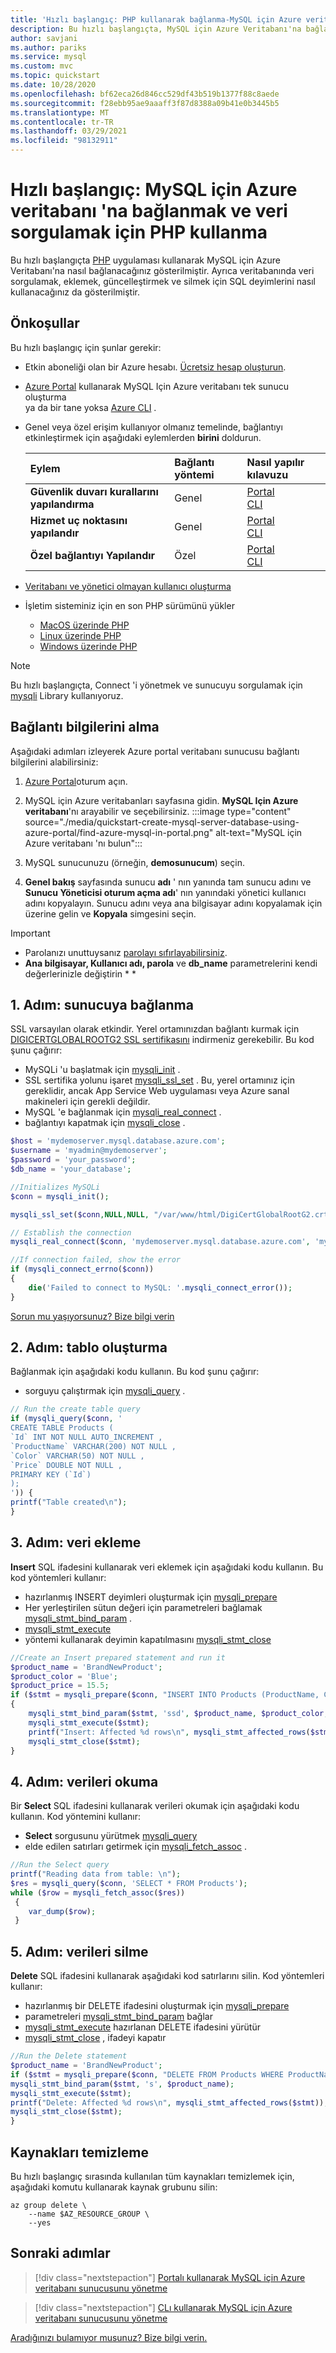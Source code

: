 ```yaml
---
title: 'Hızlı başlangıç: PHP kullanarak bağlanma-MySQL için Azure veritabanı'
description: Bu hızlı başlangıçta, MySQL için Azure Veritabanı'na bağlanmak ve buradan veri sorgulamak için kullanabileceğiniz birkaç PHP kod örneği sağlanmıştır.
author: savjani
ms.author: pariks
ms.service: mysql
ms.custom: mvc
ms.topic: quickstart
ms.date: 10/28/2020
ms.openlocfilehash: bf62eca26d846cc529df43b519b1377f88c8aede
ms.sourcegitcommit: f28ebb95ae9aaaff3f87d8388a09b41e0b3445b5
ms.translationtype: MT
ms.contentlocale: tr-TR
ms.lasthandoff: 03/29/2021
ms.locfileid: "98132911"
---
```

# <a name="quickstart-use-php-to-connect-and-query-data-in-azure-database-for-mysql"></a>Hızlı başlangıç: MySQL için Azure veritabanı 'na bağlanmak ve veri sorgulamak için PHP kullanma
Bu hızlı başlangıçta [PHP](https://secure.php.net/manual/intro-whatis.php) uygulaması kullanarak MySQL için Azure Veritabanı'na nasıl bağlanacağınız gösterilmiştir. Ayrıca veritabanında veri sorgulamak, eklemek, güncelleştirmek ve silmek için SQL deyimlerini nasıl kullanacağınız da gösterilmiştir.

## <a name="prerequisites"></a>Önkoşullar
Bu hızlı başlangıç için şunlar gerekir:

- Etkin aboneliği olan bir Azure hesabı. [Ücretsiz hesap oluşturun](https://azure.microsoft.com/free).
- [Azure Portal](./quickstart-create-mysql-server-database-using-azure-portal.md) kullanarak MySQL Için Azure veritabanı tek sunucu oluşturma <br/> ya da bir tane yoksa [Azure CLI](./quickstart-create-mysql-server-database-using-azure-cli.md) .
- Genel veya özel erişim kullanıyor olmanız temelinde, bağlantıyı etkinleştirmek için aşağıdaki eylemlerden **birini** doldurun.

    |Eylem| Bağlantı yöntemi|Nasıl yapılır kılavuzu|
    |:--------- |:--------- |:--------- |
    | **Güvenlik duvarı kurallarını yapılandırma** | Genel | [Portal](./howto-manage-firewall-using-portal.md) <br/> [CLI](./howto-manage-firewall-using-cli.md)|
    | **Hizmet uç noktasını yapılandır** | Genel | [Portal](./howto-manage-vnet-using-portal.md) <br/> [CLI](./howto-manage-vnet-using-cli.md)|
    | **Özel bağlantıyı Yapılandır** | Özel | [Portal](./howto-configure-privatelink-portal.md) <br/> [CLI](./howto-configure-privatelink-cli.md) |

- [Veritabanı ve yönetici olmayan kullanıcı oluşturma](./howto-create-users.md?tabs=single-server)
- İşletim sisteminiz için en son PHP sürümünü yükler
    - [MacOS üzerinde PHP](https://secure.php.net/manual/install.macosx.php)
    - [Linux üzerinde PHP](https://secure.php.net/manual/install.unix.php)
    - [Windows üzerinde PHP](https://secure.php.net/manual/install.windows.php)

> [!NOTE]
> Bu hızlı başlangıçta, Connect 'i yönetmek ve sunucuyu sorgulamak için [mysqli](https://www.php.net/manual/en/book.mysqli.php) Library kullanıyoruz.

## <a name="get-connection-information"></a>Bağlantı bilgilerini alma
Aşağıdaki adımları izleyerek Azure portal veritabanı sunucusu bağlantı bilgilerini alabilirsiniz:

1. [Azure Portal](https://portal.azure.com/)oturum açın.
2. MySQL için Azure veritabanları sayfasına gidin. **MySQL Için Azure veritabanı**'nı arayabilir ve seçebilirsiniz.
:::image type="content" source="./media/quickstart-create-mysql-server-database-using-azure-portal/find-azure-mysql-in-portal.png" alt-text="MySQL için Azure veritabanı 'nı bulun":::

2. MySQL sunucunuzu (örneğin, **demosunucum**) seçin.
3. **Genel bakış** sayfasında sunucu **adı** ' nın yanında tam sunucu adını ve **Sunucu Yöneticisi oturum açma adı**' nın yanındaki yönetici kullanıcı adını kopyalayın. Sunucu adını veya ana bilgisayar adını kopyalamak için üzerine gelin ve **Kopyala** simgesini seçin.

> [!IMPORTANT]
> - Parolanızı unuttuysanız [parolayı sıfırlayabilirsiniz](./howto-create-manage-server-portal.md#update-admin-password).
> - **Ana bilgisayar, Kullanıcı adı, parola** ve **db_name** parametrelerini kendi değerlerinizle değiştirin * *

## <a name="step-1-connect-to-the-server"></a>1. Adım: sunucuya bağlanma
SSL varsayılan olarak etkindir. Yerel ortamınızdan bağlantı kurmak için [DIGICERTGLOBALROOTG2 SSL sertifikasını](https://cacerts.digicert.com/DigiCertGlobalRootG2.crt.pem) indirmeniz gerekebilir. Bu kod şunu çağırır:
- MySQLi 'u başlatmak için [mysqli_init](https://secure.php.net/manual/mysqli.init.php) .
- SSL sertifika yolunu işaret [mysqli_ssl_set](https://www.php.net/manual/en/mysqli.ssl-set.php) . Bu, yerel ortamınız için gereklidir, ancak App Service Web uygulaması veya Azure sanal makineleri için gerekli değildir.
- MySQL 'e bağlanmak için [mysqli_real_connect](https://secure.php.net/manual/mysqli.real-connect.php) .
- bağlantıyı kapatmak için [mysqli_close](https://secure.php.net/manual/mysqli.close.php) .


```php
$host = 'mydemoserver.mysql.database.azure.com';
$username = 'myadmin@mydemoserver';
$password = 'your_password';
$db_name = 'your_database';

//Initializes MySQLi
$conn = mysqli_init();

mysqli_ssl_set($conn,NULL,NULL, "/var/www/html/DigiCertGlobalRootG2.crt.pem", NULL, NULL);

// Establish the connection
mysqli_real_connect($conn, 'mydemoserver.mysql.database.azure.com', 'myadmin@mydemoserver', 'yourpassword', 'quickstartdb', 3306, NULL, MYSQLI_CLIENT_SSL);

//If connection failed, show the error
if (mysqli_connect_errno($conn))
{
    die('Failed to connect to MySQL: '.mysqli_connect_error());
}
```
[Sorun mu yaşıyorsunuz? Bize bilgi verin](https://aka.ms/mysql-doc-feedback)

## <a name="step-2-create-a-table"></a>2. Adım: tablo oluşturma
Bağlanmak için aşağıdaki kodu kullanın. Bu kod şunu çağırır:
- sorguyu çalıştırmak için [mysqli_query](https://secure.php.net/manual/mysqli.query.php) .
```php
// Run the create table query
if (mysqli_query($conn, '
CREATE TABLE Products (
`Id` INT NOT NULL AUTO_INCREMENT ,
`ProductName` VARCHAR(200) NOT NULL ,
`Color` VARCHAR(50) NOT NULL ,
`Price` DOUBLE NOT NULL ,
PRIMARY KEY (`Id`)
);
')) {
printf("Table created\n");
}
```

## <a name="step-3-insert-data"></a>3. Adım: veri ekleme
**Insert** SQL ifadesini kullanarak veri eklemek için aşağıdaki kodu kullanın. Bu kod yöntemleri kullanır:
- hazırlanmış INSERT deyimleri oluşturmak için [mysqli_prepare](https://secure.php.net/manual/mysqli.prepare.php)
- Her yerleştirilen sütun değeri için parametreleri bağlamak [mysqli_stmt_bind_param](https://secure.php.net/manual/mysqli-stmt.bind-param.php) .
- [mysqli_stmt_execute](https://secure.php.net/manual/mysqli-stmt.execute.php)
- yöntemi kullanarak deyimin kapatılmasını [mysqli_stmt_close](https://secure.php.net/manual/mysqli-stmt.close.php)


```php
//Create an Insert prepared statement and run it
$product_name = 'BrandNewProduct';
$product_color = 'Blue';
$product_price = 15.5;
if ($stmt = mysqli_prepare($conn, "INSERT INTO Products (ProductName, Color, Price) VALUES (?, ?, ?)"))
{
    mysqli_stmt_bind_param($stmt, 'ssd', $product_name, $product_color, $product_price);
    mysqli_stmt_execute($stmt);
    printf("Insert: Affected %d rows\n", mysqli_stmt_affected_rows($stmt));
    mysqli_stmt_close($stmt);
}

```

## <a name="step-4-read-data"></a>4. Adım: verileri okuma
Bir **Select** SQL ifadesini kullanarak verileri okumak için aşağıdaki kodu kullanın.  Kod yöntemini kullanır:
- **Select** sorgusunu yürütmek [mysqli_query](https://secure.php.net/manual/mysqli.query.php)
- elde edilen satırları getirmek için [mysqli_fetch_assoc](https://secure.php.net/manual/mysqli-result.fetch-assoc.php) .

```php
//Run the Select query
printf("Reading data from table: \n");
$res = mysqli_query($conn, 'SELECT * FROM Products');
while ($row = mysqli_fetch_assoc($res))
 {
    var_dump($row);
 }

```


## <a name="step-5-delete-data"></a>5. Adım: verileri silme
**Delete** SQL ifadesini kullanarak aşağıdaki kod satırlarını silin. Kod yöntemleri kullanır:
- hazırlanmış bir DELETE ifadesini oluşturmak için [mysqli_prepare](https://secure.php.net/manual/mysqli.prepare.php)
- parametreleri [mysqli_stmt_bind_param](https://secure.php.net/manual/mysqli-stmt.bind-param.php) bağlar
- [mysqli_stmt_execute](https://secure.php.net/manual/mysqli-stmt.execute.php) hazırlanan DELETE ifadesini yürütür
- [mysqli_stmt_close](https://secure.php.net/manual/mysqli-stmt.close.php) , ifadeyi kapatır

```php
//Run the Delete statement
$product_name = 'BrandNewProduct';
if ($stmt = mysqli_prepare($conn, "DELETE FROM Products WHERE ProductName = ?")) {
mysqli_stmt_bind_param($stmt, 's', $product_name);
mysqli_stmt_execute($stmt);
printf("Delete: Affected %d rows\n", mysqli_stmt_affected_rows($stmt));
mysqli_stmt_close($stmt);
}
```

## <a name="clean-up-resources"></a>Kaynakları temizleme

Bu hızlı başlangıç sırasında kullanılan tüm kaynakları temizlemek için, aşağıdaki komutu kullanarak kaynak grubunu silin:

```azurecli
az group delete \
    --name $AZ_RESOURCE_GROUP \
    --yes
```

## <a name="next-steps"></a>Sonraki adımlar
> [!div class="nextstepaction"]
> [Portalı kullanarak MySQL için Azure veritabanı sunucusunu yönetme](./howto-create-manage-server-portal.md)<br/>

> [!div class="nextstepaction"]
> [CLı kullanarak MySQL için Azure veritabanı sunucusunu yönetme](./how-to-manage-single-server-cli.md)

[Aradığınızı bulamıyor musunuz? Bize bilgi verin.](https://aka.ms/mysql-doc-feedback)
